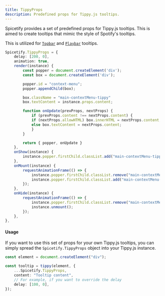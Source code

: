```yaml
---
title: TippyProps
description: Predefined props for Tippy.js tooltips.
---
```


Spicetify provides a set of predefined props for Tippy.js tooltips. This is aimed to create tooltips that mimic the style of Spotify's tooltips.

This is utilized for [`Topbar`](/docs/development/api-wrapper/classes/topbar) and [`Playbar`](/docs/development/api-wrapper/classes/playbar) tooltips.

```ts
Spicetify.TippyProps = {
    delay: [200, 0],
    animation: true,
    render(instance) {
        const popper = document.createElement('div');
        const box = document.createElement('div');

        popper.id = "context-menu";
        popper.appendChild(box);

        box.className = "main-contextMenu-tippy"
        box.textContent = instance.props.content;

        function onUpdate(prevProps, nextProps) {
            if (prevProps.content !== nextProps.content) {
            if (nextProps.allowHTML) box.innerHTML = nextProps.content;
            else box.textContent = nextProps.content;
            }
        }

        return { popper, onUpdate }
    },
    onShow(instance) {
        instance.popper.firstChild.classList.add("main-contextMenu-tippyEnter");
    },
    onMount(instance) {
        requestAnimationFrame(() => {
            instance.popper.firstChild.classList.remove("main-contextMenu-tippyEnter");
            instance.popper.firstChild.classList.add("main-contextMenu-tippyEnterActive");
        });
    },
    onHide(instance) {
        requestAnimationFrame(() => {
            instance.popper.firstChild.classList.remove("main-contextMenu-tippyEnterActive");
            instance.unmount();
        });
    },
},
```

#### Usage

If you want to use this set of props for your own Tippy.js tooltips, you can simply spread the `Spicetify.TippyProps` object into your Tippy.js instance.

```ts
const element = document.createElement("div");

const tooltip = tippy(element, {
    ...Spicetify.TippyProps,
    content: "Tooltip content",
    // For example, if you want to override the delay
    delay: [100, 0],
});
```